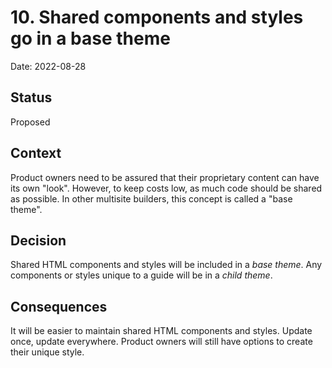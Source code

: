 # 10. Shared components and styles go in a base theme

Date: 2022-08-28

## Status

Proposed

## Context

Product owners need to be assured that their proprietary content can have its own "look". However, to keep costs low, as much code should be shared as possible. In other multisite builders, this concept is called a "base theme".

## Decision

Shared HTML components and styles will be included in a *base theme*. Any components or styles unique to a guide will be in a *child theme*.

## Consequences

It will be easier to maintain shared HTML components and styles. Update once, update everywhere. Product owners will still have options to create their unique style.
